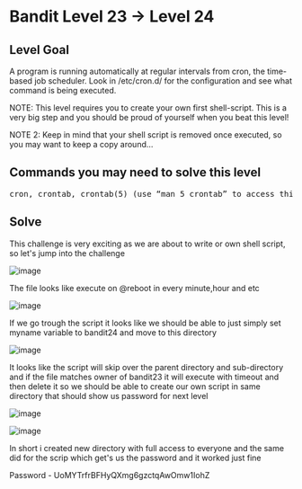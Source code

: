 # Bandit Level 23 → Level 24 #

## Level Goal ##
<p>A program is running automatically at regular intervals from cron, the time-based job scheduler. Look in /etc/cron.d/ for the configuration and see what command is being executed.</p>

NOTE: This level requires you to create your own first shell-script. This is a very big step and you should be proud of yourself when you beat this level!

NOTE 2: Keep in mind that your shell script is removed once executed, so you may want to keep a copy around…

## Commands you may need to solve this level ##
<pre>
cron, crontab, crontab(5) (use “man 5 crontab” to access this)
</pre>

## Solve ##
<p>This challenge is very exciting as we are about to write or own shell script, so let's jump into the challenge</p>

![image](https://user-images.githubusercontent.com/85706972/166308821-c87d1329-17d9-4836-a618-42f310882b68.png)

The file looks like execute on @reboot in every minute,hour and etc

![image](https://user-images.githubusercontent.com/85706972/166305171-4fb118de-e6fb-4200-9d28-a27c5e6a8982.png)

<p>If we go trough the script it looks like we should be able to just simply set myname variable to bandit24 and move to this directory
  
 ![image](https://user-images.githubusercontent.com/85706972/166309218-29544ff0-1f2b-4ea9-997e-6cb3ffbb800b.png)

  It looks like the script will skip over the parent directory and sub-directory and if the file matches owner of bandit23 it will execute with timeout and then delete it
  so we should be able to create our own script in same directory that should show us password for next level
  
  ![image](https://user-images.githubusercontent.com/85706972/166309904-f443dd92-d839-4da2-82c9-b3fa19d496cb.png)

  ![image](https://user-images.githubusercontent.com/85706972/166310182-64563f22-e5ee-48da-85de-484f69eb1b55.png)
  
  <p>In short i created new directory with full access to everyone and the same did for the scrip which get's us the password and it worked just fine</p>
  
  Password - UoMYTrfrBFHyQXmg6gzctqAwOmw1IohZ

